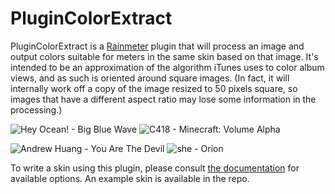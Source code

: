 # PluginColorExtract

PluginColorExtract is a [Rainmeter][] plugin that will process an image and output colors suitable
for meters in the same skin based on that image. It's intended to be an approximation of the
algorithm iTunes uses to color album views, and as such is oriented around square images. (In fact,
it will internally work off a copy of the image resized to 50 pixels square, so images that have a
different aspect ratio may lose some information in the processing.)

[Rainmeter]: http://rainmeter.net/

![Hey Ocean! - Big Blue Wave](http://i.imgur.com/iDNDoZf.png) ![C418 - Minecraft: Volume Alpha](http://i.imgur.com/9MhFhKf.png)

![Andrew Huang - You Are The Devil](http://i.imgur.com/2vh4Jmp.png) ![she - Orion](http://i.imgur.com/fHbVHAN.png)

To write a skin using this plugin, please consult [the documentation][] for available options. An
example skin is available in the repo.

[the documentation]: https://github.com/icesoldier/PluginColorExtract/blob/master/PluginColorExtract/Documentation/Usage.md
